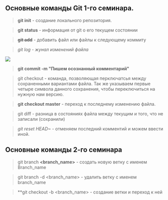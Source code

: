 ## Основные команды Git 1-го семинара.

>**git init** - создание локального репозитория.

>**git status** - информация от git о его текущем состоянии

>~~**git add**~~ - добавить файл или файлы к следующему коммиту

>*git log* - *жунал изменений файла*

![](https://avatars.mds.yandex.net/i?id=1ba5970a73ab5b8b61d8b762d6b83b31-5221753-images-thumbs&n=13)

>**git commit -m "Пишем осознанный комментарий"**

>git checkout - команда, позволяющая перключатсья между сохраненными вариантами файла. Так же указываем первые четыре символа данного сохранения, чтобы переключиться на нужную нам версию.

>**git checkout master** - переход к последнему изменению файла.

>git diff - разница в состояниях файла между текущим и того, что не записали (сохранили)

>*git reset HEAD~* - отменяем последний комментий и можем ввести иной.



## Основные команды 2-го семинара

> git branch **<branch_name>** - создать новую ветку с именем Branch_name

> git branch -d <branch_name> - удалить ветку с именем branch_name

>**git checkout -b <branch_name> - создание ветки и переход к ней

